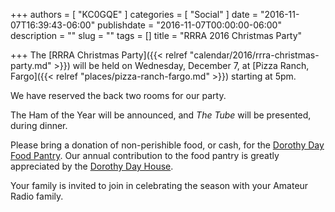 +++
authors = [ "KC0GQE" ]
categories = [ "Social" ]
date = "2016-11-07T16:39:43-06:00"
publishdate = "2016-11-07T00:00:00-06:00"
description = ""
slug = ""
tags = []
title = "RRRA 2016 Christmas Party"

+++
The
[RRRA Christmas Party]({{< relref "calendar/2016/rrra-christmas-party.md" >}})
will be held on Wednesday, December 7, at
[Pizza Ranch, Fargo]({{< relref "places/pizza-ranch-fargo.md" >}}) starting at
5pm.

We have reserved the back two rooms for our party.

The Ham of the Year will be announced, and *The Tube* will be presented, during
dinner.

Please bring a donation of non-perishible food, or cash, for the
[Dorothy Day Food Pantry](http://www.fmddh.org/food-pantry/). Our annual
contribution to the food pantry is greatly appreciated by the
[Dorothy Day House](http://www.fmddh.org/).

Your family is invited to join in celebrating the season with your Amateur
Radio family.
<!--more-->
